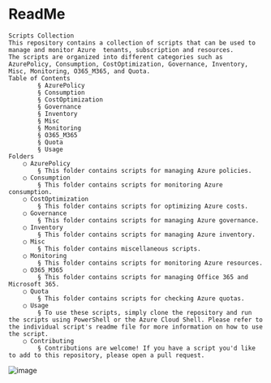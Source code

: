 # ReadMe
	Scripts Collection
	This repository contains a collection of scripts that can be used to manage and monitor Azure  tenants, subscription and resources. 
	The scripts are organized into different categories such as AzurePolicy, Consumption, CostOptimization, Governance, Inventory, Misc, Monitoring, O365_M365, and Quota.
	Table of Contents
			§ AzurePolicy
			§ Consumption
			§ CostOptimization
			§ Governance
			§ Inventory
			§ Misc
			§ Monitoring
			§ O365_M365
			§ Quota
			§ Usage
	Folders
		○ AzurePolicy
			§ This folder contains scripts for managing Azure policies.
		○ Consumption
			§ This folder contains scripts for monitoring Azure consumption.
		○ CostOptimization
			§ This folder contains scripts for optimizing Azure costs.
		○ Governance
			§ This folder contains scripts for managing Azure governance.
		○ Inventory
			§ This folder contains scripts for managing Azure inventory.
		○ Misc
			§ This folder contains miscellaneous scripts.
		○ Monitoring
			§ This folder contains scripts for monitoring Azure resources.
		○ O365_M365
			§ This folder contains scripts for managing Office 365 and Microsoft 365.
		○ Quota
			§ This folder contains scripts for checking Azure quotas.
		○ Usage
			§ To use these scripts, simply clone the repository and run the scripts using PowerShell or the Azure Cloud Shell. Please refer to the individual script's readme file for more information on how to use the script.
		○ Contributing
			§ Contributions are welcome! If you have a script you'd like to add to this repository, please open a pull request.
![image](https://user-images.githubusercontent.com/20708370/231572969-3bbfe178-7c19-4b77-a9b0-24e9b49b91c4.png)
